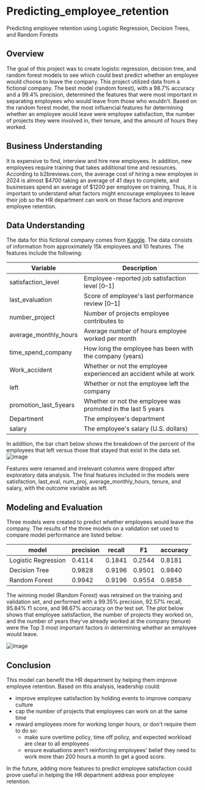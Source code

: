 # Predicting_employee_retention
Predicting employee retention using Logistic Regression, Decision Trees, and Random Forests

## Overview
The goal of this project was to create logistic regression, decision tree, and random forest models to see which could best predict whether an employee would choose to leave the company. This project utilized data from a fictional company. The best model (random forest), with a 98.7% accuracy and a 99.4% precision, determined the features that were most important in separating employees who would leave from those who wouldn't. Based on the random forest model, the most influencial features for determining whether an employee would leave were employee satisfaction, the number of projects they were involved in, their tenure, and the amount of hours they worked.

## Business Understanding
It is expensive to find, interview and hire new employees. In addition, new employees require training that takes additional time and resources. According to b2breviews.com, the average cost of hiring a new employee in 2024 is almost $4700 taking an average of 41 days to complete, and businesses spend an average of $1200 per employee on training. Thus, it is important to understand what factors might encourage employees to leave their job so the HR department can work on those factors and improve employee retention.

## Data Understanding
The data for this fictional company comes from [Kaggle](https://www.kaggle.com/datasets/mfaisalqureshi/hr-analytics-and-job-prediction?select=HR_comma_sep.csv). The data consists of information from approximately 15k employees and 10 features. The features include the following: 

Variable  |Description |
-----|-----|
satisfaction_level|Employee-reported job satisfaction level [0&ndash;1]|
last_evaluation|Score of employee's last performance review [0&ndash;1]|
number_project|Number of projects employee contributes to|
average_monthly_hours|Average number of hours employee worked per month|
time_spend_company|How long the employee has been with the company (years)
Work_accident|Whether or not the employee experienced an accident while at work
left|Whether or not the employee left the company
promotion_last_5years|Whether or not the employee was promoted in the last 5 years
Department|The employee's department
salary|The employee's salary (U.S. dollars)

In addition, the bar chart below shows the breakdown of the percent of the employees that left versus those that stayed that exist in the data set.
![image](https://github.com/user-attachments/assets/82b4c9b7-582d-4d6e-a636-82933d494fbe)

Features were renamed and irrelevant columns were dropped after exploratory data analysis. The final features included in the models were satisfaction, last_eval, num_proj, average_monthly_hours, tenure, and salary, with the outcome variable as left.

## Modeling and Evaluation
Three models were created to predict whether employees would leave the company. The results of the three models on a validation set used to compare model performance are listed below:

model	|precision	|recall	|F1	|accuracy |
-----|-----|-----|-----|-----| 
Logistic Regression	|0.4114	|0.1841	|0.2544	|0.8181 |
Decision Tree	|0.9828	|0.9196	|0.9501	|0.9840 |
Random Forest	|0.9942	|0.9196	|0.9554	|0.9858 |

The winning model (Random Forest) was retrained on the training and validation set, and performed with a 99.35% precision, 92.57% recall, 95.84% f1 score, and 98.67% accuracy on the test set. The plot below shows that employee satisfaction, the number of projects they worked on, and the number of years they've already worked at the company (tenure) were the Top 3 most important factors in determining whether an employee would leave. 

![image](https://github.com/user-attachments/assets/962cf8c1-f47f-46d9-8179-3641002f73ef)

## Conclusion
This model can benefit the HR department by helping them improve employee retention. Based on this analysis, leadership could:
 - improve employee satisfaction by holding events to improve company culture
 - cap the number of projects that employees can work on at the same time
 - reward employees more for working longer hours, or don't require them to do so:
     - make sure overtime policy, time off policy, and expected workload are clear to all employees
     - ensure evaluations aren't reinforcing employees' belief they need to work more than 200 hours a month to get a good score.
  
In the future, adding more features to predict employee satisfaction could prove useful in helping the HR department address poor employee retention. 




